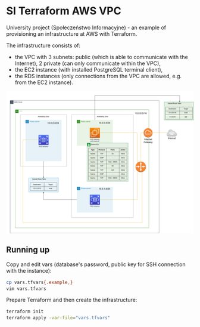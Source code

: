 # SI Terraform AWS VPC

University project (Społeczeństwo Informacyjne) - an example of provisioning an infrastructure at AWS with Terraform. 

The infrastructure consists of:

- the VPC with 3 subnets: public (which is able to communicate with the Internet), 2 private (can only communicate within the VPC),
- the EC2 instance (with installed PostgreSQL terminal client),
- the RDS instances (only connections from the VPC are allowed, e.g. from the EC2 instance).

![](./aws-schema.png)

## Running up

Copy and edit vars (database's password, public key for SSH connection with the instance):

```bash
cp vars.tfvars{.example,}
vim vars.tfvars
```

Prepare Terraform and then create the infrastructure:

```bash
terraform init 
terraform apply -var-file="vars.tfvars"
```
